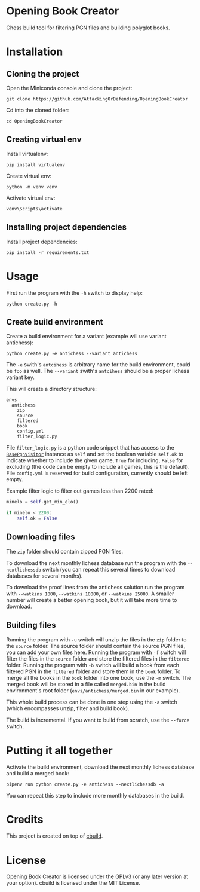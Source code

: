 # Opening Book Creator

Chess build tool for filtering PGN files and building polyglot books.

# Installation

## Cloning the project

Open the Miniconda console and clone the project:

`git clone https://github.com/AttackingOrDefending/OpeningBookCreator`

Cd into the cloned folder:

`cd OpeningBookCreator`

## Creating virtual env

Install virtualenv:

`pip install virtualenv`

Create virtual env:

`python -m venv venv`

Activate virtual env:

`venv\Scripts\activate`

## Installing project dependencies

Install project dependencies:

`pip install -r requirements.txt`

# Usage

First run the program with the `-h` switch to display help:

`python create.py -h`

## Create build environment

Create a build environment for a variant (example will use variant antichess):

`python create.py -e antichess --variant antichess`

The `-e` swith's `antcihess` is arbitrary name for the build environment, could be `foo` as well. The `--variant` swith's `antcihess` should be a proper lichess variant key.

This will create a directory structure:

```
envs
  antichess
    zip
    source
    filtered
    book
    config.yml
    filter_logic.py    
```

File `filter_logic.py` is a python code snippet that has access to the [`BasePgnVisitor`](https://github.com/AttackingOrDefending/OpeningBookCreator/blob/main/buildutils.py#L103) instance as `self` and set the boolean variable `self.ok` to indicate whether to include the given game, `True` for including, `False` for excluding (the code can be empty to include all games, this is the default). File `config.yml` is reserved for build configuration, currently should be left empty.

Example filter logic to filter out games less than 2200 rated:

```python
minelo = self.get_min_elo()

if minelo < 2200:
	self.ok = False
```

## Downloading files

The `zip` folder should contain zipped PGN files.

To download the next monthly lichess database run the program with the `--nextlichessdb` switch (you can repeat this several times to download databases for several months).

To download the proof lines from the antichess solution run the program with `--watkins 1000`, `--watkins 10000`, or `--watkins 25000`. A smaller number will create a better opening book, but it will take more time to download.

## Building files

Running the program with `-u` switch will unzip the files in the `zip` folder to the `source` folder. The source folder should contain the source PGN files, you can add your own files here. Running the program with `-f` switch will filter the files in the `source` folder and store the filtered files in the `filtered` folder. Running the program with `-b` switch will build a book from each filtered PGN in the `filtered` folder and store them in the `book` folder. To merge all the books in the `book` folder into one book, use the `-m` switch. The merged book will be stored in a file called `merged.bin` in the build environment's root folder (`envs/antichess/merged.bin` in our example).

This whole build process can be done in one step using the `-a` switch (which encompasses unzip, filter and build book).

The build is incremental. If you want to build from scratch, use the `--force` switch.

# Putting it all together

Activate the build environment, download the next monthly lichess database and build a merged book:

`pipenv run python create.py -e antichess --nextlichessdb -a`

You can repeat this step to include more monthly databases in the build.

# Credits

This project is created on top of [cbuild](https://github.com/lichapibot/cbuild).

# License

Opening Book Creator is licensed under the GPLv3 (or any later version at your option).
cbuild is licensed under the MIT License.
